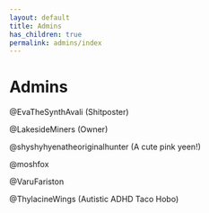 ```yaml
---
layout: default
title: Admins
has_children: true
permalink: admins/index
---
```

# Admins


@EvaTheSynthAvali (Shitposter)

@LakesideMiners (Owner)

@shyshyhyenatheoriginalhunter (A cute pink yeen!)

@moshfox 

@VaruFariston

@ThylacineWings (Autistic ADHD Taco Hobo)
